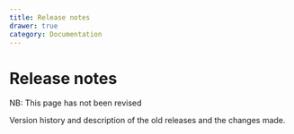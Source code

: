 ```yaml
---
title: Release notes
drawer: true
category: Documentation
---
```


# Release notes

<p class="comment-warning">NB: This page has not been revised</p>
 
Version history and description of the old releases and the changes made.
